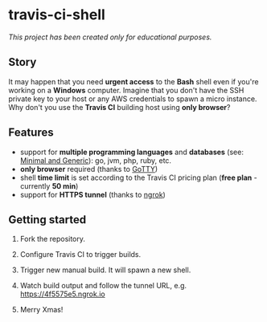 # travis-ci-shell

*This project has been created only for educational purposes.*

## Story

It may happen that you need **urgent access** to the **Bash** shell even if you're working on a **Windows** computer. Imagine that you don't have the SSH private key to your host or any AWS credentials to spawn a micro instance. Why don't you use the **Travis CI** building host using **only browser**?

## Features

 * support for **multiple programming languages** and **databases** (see: [Minimal and Generic](https://docs.travis-ci.com/user/languages/minimal-and-generic/)): go, jvm, php, ruby, etc.
 * **only browser** required (thanks to [GoTTY](github.com/yudai/gotty))
 * shell **time limit** is set according to the Travis CI pricing plan (**free plan** - currently **50 min**)
 * support for **HTTPS tunnel** (thanks to [ngrok](https://ngrok.com/))

## Getting started

1. Fork the repository.

2. Configure Travis CI to trigger builds.

3. Trigger new manual build. It will spawn a new shell.

4. Watch build output and follow the tunnel URL, e.g. https://4f5575e5.ngrok.io

5. Merry Xmas!

